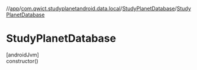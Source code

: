 //[app](../../../index.md)/[com.qwict.studyplanetandroid.data.local](../index.md)/[StudyPlanetDatabase](index.md)/[StudyPlanetDatabase](-study-planet-database.md)

# StudyPlanetDatabase

[androidJvm]\
constructor()
